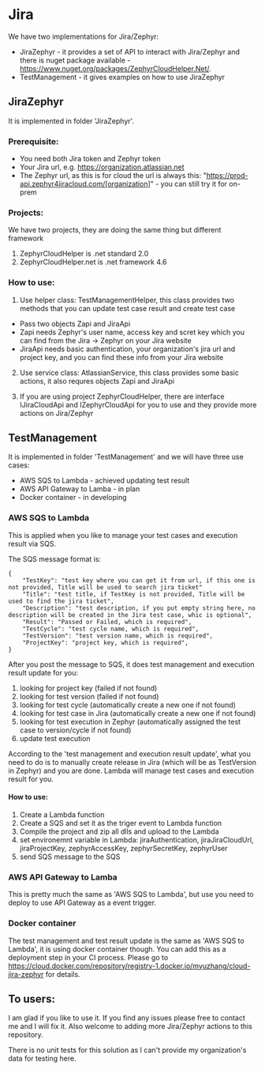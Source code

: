 # Jira

We have two implementations for Jira/Zephyr:
* JiraZephyr - it provides a set of API to interact with Jira/Zephyr and there is nuget package available - https://www.nuget.org/packages/ZephyrCloudHelper.Net/. 
* TestManagement - it gives examples on how to use JiraZephyr 


## JiraZephyr

It is implemented in folder 'JiraZephyr'.

### Prerequisite:
* You need both Jira token and Zephyr token
* Your Jira url, e.g. https://organization.atlassian.net
* The Zephyr url, as this is for cloud the url is always this: "https://prod-api.zephyr4jiracloud.com/[organization]" - you can still try it for on-prem

### Projects:
We have two projects, they are doing the same thing but different framework
  1. ZephyrCloudHelper is .net standard 2.0
  2. ZephyrCloudHelper.net is .net framework 4.6

### How to use:
1. Use helper class: TestManagementHelper, this class provides two methods that you can update test case result and create test case
  * Pass two objects Zapi and JiraApi
  * Zapi needs Zephyr's user name, access key and scret key which you can find from the Jira -> Zephyr on your Jira website
  * JiraApi needs basic authentication, your organization's jira url and project key, and you can find these info from your Jira website
  
2. Use service class: AtlassianService, this class provides some basic actions, it also requres objects Zapi and JiraApi

3. If you are using project ZephyrCloudHelper, there are interface IJiraCloudApi and IZephyrCloudApi for you to use and they provide more actions on Jira/Zephyr


## TestManagement

It is implemented in folder 'TestManagement' and we will have three use cases:
* AWS SQS to Lambda - achieved updating test result
* AWS API Gateway to Lamba - in plan
* Docker container - in developing

### AWS SQS to Lambda

This is applied when you like to manage your test cases and execution result via SQS.

The SQS message format is:
```
{
	"TestKey": "test key where you can get it from url, if this one is not provided, Title will be used to search jira ticket"
	"Title": "test title, if TestKey is not provided, Title will be used to find the jira ticket",
	"Description": "test description, if you put empty string here, no description will be created in the Jira test case, whic is optional",
	"Result": "Passed or Failed, which is required",
	"TestCycle": "test cycle name, which is required",
	"TestVersion": "test version name, which is required",
	"ProjectKey": "project key, which is required",
}
```

After you post the message to SQS, it does test management and execution result update for you:
  1. looking for project key (failed if not found)
  2. looking for test version (failed if not found)
  3. looking for test cycle (automatically create a new one if not found)
  4. looking for test case in Jira (automatically create a new one if not found)
  5. looking for test execution in Zephyr (automatically assigned the test case to version/cycle if not found)
  6. update test execution
  
According to the 'test management and execution result update', what you need to do is to manually create release in Jira (which will be as TestVersion in Zephyr) and you are done. Lambda will manage test cases and execution result for you.

#### How to use:
1. Create a Lambda function
2. Create a SQS and set it as the triger event to Lambda function
3. Compile the project and zip all dlls and upload to the Lambda
4. set environemnt variable in Lambda: jiraAuthentication, jiraJiraCloudUrl, jiraProjectKey, zephyrAccessKey, zephyrSecretKey, zephyrUser
5. send SQS message to the SQS

### AWS API Gateway to Lamba

This is pretty much the same as 'AWS SQS to Lambda', but use you need to deploy to use API Gateway as a event trigger.

### Docker container

The test management and test result update is the same as 'AWS SQS to Lambda', it is using docker container though. You can add this as a deployment step in your CI process.
Please go to https://cloud.docker.com/repository/registry-1.docker.io/myuzhang/cloud-jira-zephyr for details.

## To users:
I am glad if you like to use it. If you find any issues please free to contact me and I will fix it. Also welcome to adding more Jira/Zephyr actions to this repository.

There is no unit tests for this solution as I can't provide my organization's data for testing here.
